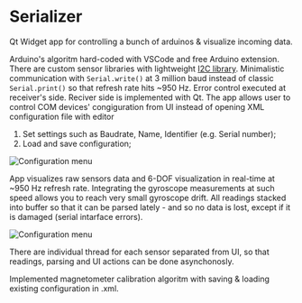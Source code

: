 # Serializer
Qt Widget app for controlling a bunch of arduinos &amp; visualize incoming data.

Arduino's algoritm hard-coded with VSCode and free Arduino extension. There are custom sensor libraries with lightweight [I2C library](http://dsscircuits.com/articles/arduino-i2c-master-library). Minimalistic communication with `Serial.write()` at 3 million baud instead of classic `Serial.print()` so that refresh rate hits ~950 Hz. Error control executed at receiver's side.
Reciver side is implemented with Qt. The app allows user to control COM devices' congiguration from UI instead of opening XML configuration file with editor
1. Set settings such as Baudrate, Name, Identifier (e.g. Serial number);
2. Load and save configuration;

![Configuration menu](https://github.com/Rukakuka/Serializer/blob/master/img/config_example.PNG)

App visualizes raw sensors data and 6-DOF visualization in real-time at ~950 Hz refresh rate. Integrating the gyroscope measurements at such speed allows you to reach very small gyroscope drift. All readings stacked into buffer so that it can be parsed lately - and so no data is lost, except if it is damaged (serial intarface errors).

![Configuration menu](https://github.com/Rukakuka/Serializer/blob/master/img/imu_example.GIF)

There are individual thread for each sensor separated from UI, so that readings, parsing and UI actions can be done asynchonosly.

Implemented magnetometer calibration algoritm with saving & loading existing configuration in .xml.
